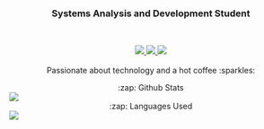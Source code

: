 <h3 align="center">Systems Analysis and Development Student</h3>
</br>
<p align="center">
   <a align="center" href="https://twitter.com/missmxcc" target="__blank">
      <img src="https://img.shields.io/badge/twitter-%231DA1F2.svg?&style=for-the-badge&logo=twitter&logoColor=white" >
   </a>
   <a align="center" href="https://linkedin.com/in/felipefloress" target="__blank">
      <img src="https://img.shields.io/badge/linkedin-%230077B5.svg?&style=for-the-badge&logo=linkedin&logoColor=white">
   </a>
   <a align="center" href="https://instagram.com/f_florxs" target="__blank">
      <img src="https://img.shields.io/badge/instagram-%23E4405F.svg?&style=for-the-badge&logo=instagram&logoColor=white">
   </a>
   <br>
   <br>
   Passionate about technology and a hot coffee :sparkles:
   </p>

   <summary align="center">:zap: Github Stats</summary>
   <img align="center" src="https://github-readme-stats.vercel.app/api?username=bruckmann&&show_icons=true&title_color=ffffff&icon_color=ffffff&text_color=ffffff&bg_color=0D1117">
   
   <summary align="center" >:zap: Languages Used</summary>
   <img align="center" src="https://github-readme-stats.vercel.app/api/top-langs/?username=bruckmann&layout=compact&bg_color=0D1117&text_color=ffffff">
